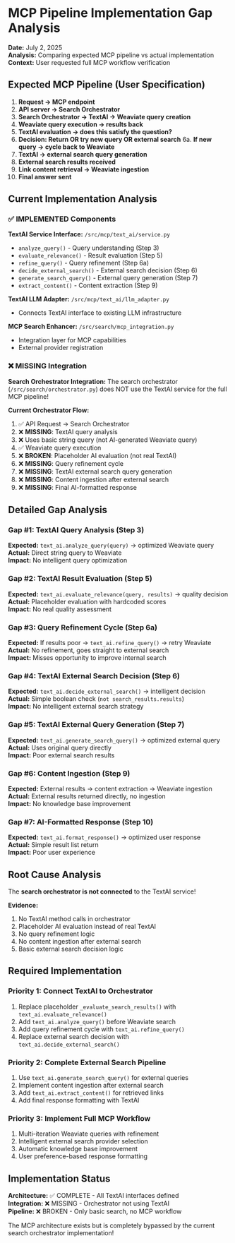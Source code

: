 # MCP Pipeline Implementation Gap Analysis

**Date:** July 2, 2025  
**Analysis:** Comparing expected MCP pipeline vs actual implementation  
**Context:** User requested full MCP workflow verification

## Expected MCP Pipeline (User Specification)

1. **Request → MCP endpoint**
2. **API server → Search Orchestrator** 
3. **Search Orchestrator → TextAI → Weaviate query creation**
4. **Weaviate query execution → results back**
5. **TextAI evaluation → does this satisfy the question?**
6. **Decision: Return OR try new query OR external search**
6a. **If new query → cycle back to Weaviate**
7. **TextAI → external search query generation**
8. **External search results received**
9. **Link content retrieval → Weaviate ingestion**
10. **Final answer sent**

## Current Implementation Analysis

### ✅ IMPLEMENTED Components

**TextAI Service Interface:** `/src/mcp/text_ai/service.py`
- `analyze_query()` - Query understanding (Step 3)
- `evaluate_relevance()` - Result evaluation (Step 5)  
- `refine_query()` - Query refinement (Step 6a)
- `decide_external_search()` - External search decision (Step 6)
- `generate_search_query()` - External query generation (Step 7)
- `extract_content()` - Content extraction (Step 9)

**TextAI LLM Adapter:** `/src/mcp/text_ai/llm_adapter.py`
- Connects TextAI interface to existing LLM infrastructure

**MCP Search Enhancer:** `/src/search/mcp_integration.py`
- Integration layer for MCP capabilities
- External provider registration

### ❌ MISSING Integration

**Search Orchestrator Integration:**
The search orchestrator (`/src/search/orchestrator.py`) does NOT use the TextAI service for the full MCP pipeline!

**Current Orchestrator Flow:**
1. ✅ API Request → Search Orchestrator  
2. ❌ **MISSING**: TextAI query analysis
3. ❌ Uses basic string query (not AI-generated Weaviate query)
4. ✅ Weaviate query execution
5. ❌ **BROKEN**: Placeholder AI evaluation (not real TextAI)
6. ❌ **MISSING**: Query refinement cycle
7. ❌ **MISSING**: TextAI external search query generation
8. ❌ **MISSING**: Content ingestion after external search
9. ❌ **MISSING**: Final AI-formatted response

## Detailed Gap Analysis

### Gap #1: TextAI Query Analysis (Step 3)
**Expected:** `text_ai.analyze_query(query)` → optimized Weaviate query  
**Actual:** Direct string query to Weaviate  
**Impact:** No intelligent query optimization

### Gap #2: TextAI Result Evaluation (Step 5)  
**Expected:** `text_ai.evaluate_relevance(query, results)` → quality decision  
**Actual:** Placeholder evaluation with hardcoded scores  
**Impact:** No real quality assessment

### Gap #3: Query Refinement Cycle (Step 6a)
**Expected:** If results poor → `text_ai.refine_query()` → retry Weaviate  
**Actual:** No refinement, goes straight to external search  
**Impact:** Misses opportunity to improve internal search

### Gap #4: TextAI External Search Decision (Step 6)
**Expected:** `text_ai.decide_external_search()` → intelligent decision  
**Actual:** Simple boolean check (`not search_results.results`)  
**Impact:** No intelligent external search strategy

### Gap #5: TextAI External Query Generation (Step 7)
**Expected:** `text_ai.generate_search_query()` → optimized external query  
**Actual:** Uses original query directly  
**Impact:** Poor external search results

### Gap #6: Content Ingestion (Step 9)
**Expected:** External results → content extraction → Weaviate ingestion  
**Actual:** External results returned directly, no ingestion  
**Impact:** No knowledge base improvement

### Gap #7: AI-Formatted Response (Step 10)
**Expected:** `text_ai.format_response()` → optimized user response  
**Actual:** Simple result list return  
**Impact:** Poor user experience

## Root Cause Analysis

The **search orchestrator is not connected** to the TextAI service! 

**Evidence:**
1. No TextAI method calls in orchestrator
2. Placeholder AI evaluation instead of real TextAI
3. No query refinement logic
4. No content ingestion after external search
5. Basic external search decision logic

## Required Implementation

### Priority 1: Connect TextAI to Orchestrator
1. Replace placeholder `_evaluate_search_results()` with `text_ai.evaluate_relevance()`
2. Add `text_ai.analyze_query()` before Weaviate search  
3. Add query refinement cycle with `text_ai.refine_query()`
4. Replace external search decision with `text_ai.decide_external_search()`

### Priority 2: Complete External Search Pipeline
1. Use `text_ai.generate_search_query()` for external queries
2. Implement content ingestion after external search
3. Add `text_ai.extract_content()` for retrieved links
4. Add final response formatting with TextAI

### Priority 3: Implement Full MCP Workflow
1. Multi-iteration Weaviate queries with refinement
2. Intelligent external search provider selection
3. Automatic knowledge base improvement
4. User preference-based response formatting

## Implementation Status

**Architecture:** ✅ COMPLETE - All TextAI interfaces defined  
**Integration:** ❌ MISSING - Orchestrator not using TextAI  
**Pipeline:** ❌ BROKEN - Only basic search, no MCP workflow

The MCP architecture exists but is completely bypassed by the current search orchestrator implementation!